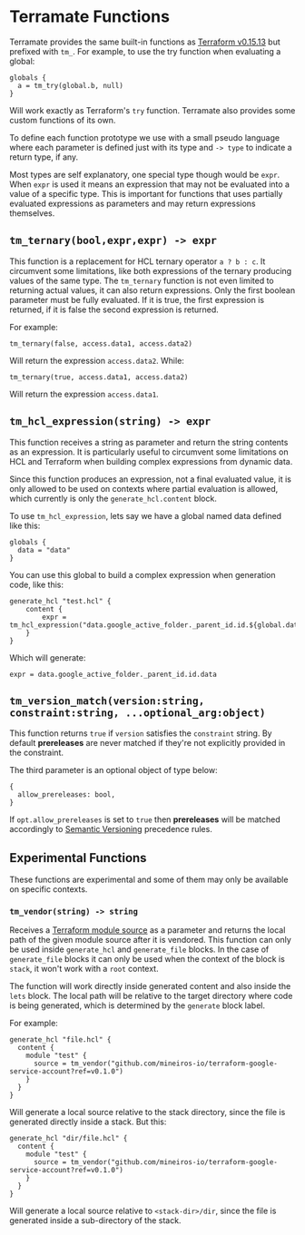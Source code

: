 # Terramate Functions

Terramate provides the same built-in functions as
[Terraform v0.15.13](https://www.terraform.io/language/functions) but prefixed with `tm_`.
For example, to use the try function when evaluating a global:

```hcl
globals {
  a = tm_try(global.b, null)
}
```

Will work exactly as Terraform's `try` function.
Terramate also provides some custom functions of its own.

To define each function prototype we use with a small pseudo language
where each parameter is defined just with its type and `-> type` to
indicate a return type, if any.

Most types are self explanatory, one special type though would be
`expr`. When `expr` is used it means an expression that may not be evaluated
into a value of a specific type. This is important for functions that uses
partially evaluated expressions as parameters and may return expressions
themselves.


## `tm_ternary(bool,expr,expr) -> expr`

This function is a replacement for HCL ternary operator `a ? b : c`. It circumvent
some limitations, like both expressions of the ternary producing values of the
same type. The `tm_ternary` function is not even limited to returning actual
values, it can also return expressions. Only the first boolean parameter must
be fully evaluated. If it is true, the first expression is returned, if it is
false the second expression is returned.

For example:

```hcl
tm_ternary(false, access.data1, access.data2)
```

Will return the expression `access.data2`. While:

```hcl
tm_ternary(true, access.data1, access.data2)
```

Will return the expression `access.data1`.


## `tm_hcl_expression(string) -> expr`

This function receives a string as parameter and return the string
contents as an expression. It is particularly useful to circumvent some
limitations on HCL and Terraform when building complex expressions from
dynamic data.

Since this function produces an expression, not a final evaluated value,
it is only allowed to be used on contexts where partial evaluation is
allowed, which currently is only the `generate_hcl.content` block.

To use `tm_hcl_expression`, lets say we have a global named data defined like this:

```hcl
globals {
  data = "data"
}
```

You can use this global to build a complex expression when generation code,
like this:

```hcl
generate_hcl "test.hcl" {
    content {
        expr = tm_hcl_expression("data.google_active_folder._parent_id.id.${global.data}")
    }
}
```

Which will generate:

```hcl
expr = data.google_active_folder._parent_id.id.data
```

## `tm_version_match(version:string, constraint:string, ...optional_arg:object)`

This function returns `true` if `version` satisfies the `constraint` string.
By default **prereleases** are never matched if they're not explicitly provided
in the constraint.

The third parameter is an optional object of type below:

```hcl
{
  allow_prereleases: bool,
}
```

If `opt.allow_prereleases` is set to `true` then **prereleases** will be matched
accordingly to [Semantic Versioning](https://semver.org/) precedence rules.

## Experimental Functions

These functions are experimental and some of them may only be available on
specific contexts.

### `tm_vendor(string) -> string`

Receives a [Terraform module source](https://developer.hashicorp.com/terraform/language/modules/sources)
as a parameter and returns the local path of the given module source after it is
vendored. This function can only be used inside `generate_hcl` and
`generate_file` blocks. In the case of `generate_file` blocks it can only be
used when the context of the block is `stack`, it won't work with a `root` context.

The function will work directly inside generated content
and also inside the `lets` block. The local path will be relative to the target directory
where code is being generated, which is determined by the `generate` block label.

For example:

```hcl
generate_hcl "file.hcl" {
  content {
    module "test" {
      source = tm_vendor("github.com/mineiros-io/terraform-google-service-account?ref=v0.1.0")
    }
  }
}
```

Will generate a local source relative to the stack directory, since the file is generated
directly inside a stack. But this:

```hcl
generate_hcl "dir/file.hcl" {
  content {
    module "test" {
      source = tm_vendor("github.com/mineiros-io/terraform-google-service-account?ref=v0.1.0")
    }
  }
}
```

Will generate a local source relative to `<stack-dir>/dir`, since the file is generated
inside a sub-directory of the stack.

